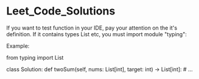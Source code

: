 # Leet_Code_Solutions

If you want to test function in your IDE, pay your attention on the
it's definition. If it contains types List etc, you must import module
"typing":

Example:

from typing import List

class Solution:
    def twoSum(self, nums: List[int], target: int) -> List[int]:
    # ...